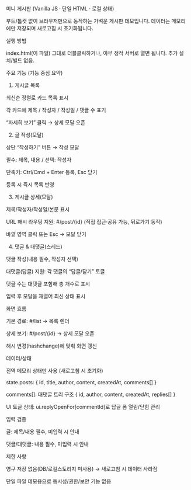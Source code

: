 미니 게시판 (Vanilla JS · 단일 HTML · 로컬 상태)

부트/톰캣 없이 브라우저만으로 동작하는 가벼운 게시판 데모입니다. 데이터는 메모리에만 저장되며 새로고침 시 초기화됩니다.

실행 방법

index.html(이 파일) 그대로 더블클릭하거나, 아무 정적 서버로 열면 됩니다. 추가 설치/빌드 없음.

주요 기능 (기능 중심 요약)
1) 게시글 목록

최신순 정렬로 카드 목록 표시

각 카드에 제목 / 작성자 / 작성일 / 댓글 수 표기

“자세히 보기” 클릭 → 상세 모달 오픈

2) 글 작성(모달)

상단 “작성하기” 버튼 → 작성 모달

필수: 제목, 내용 / 선택: 작성자

단축키: Ctrl/Cmd + Enter 등록, Esc 닫기

등록 시 즉시 목록 반영

3) 게시글 상세(모달)

제목/작성자/작성일/본문 표시

URL 해시 라우팅 지원: #/post/{id}
(직접 접근·공유 가능, 뒤로가기 동작)

바깥 영역 클릭 또는 Esc → 모달 닫기

4) 댓글 & 대댓글(스레드)

댓글 작성(내용 필수, 작성자 선택)

대댓글(답글) 지원: 각 댓글의 “답글/닫기” 토글

댓글 수는 대댓글 포함해 총 개수로 표시

입력 후 모달을 재열어 최신 상태 표시

화면 흐름

기본 경로: #/list → 목록 렌더

상세 보기: #/post/{id} → 상세 모달 오픈

해시 변경(hashchange)에 맞춰 화면 갱신

데이터/상태

전역 메모리 상태만 사용 (새로고침 시 초기화)

state.posts: { id, title, author, content, createdAt, comments[] }

comments[]: 대댓글 트리 구조 { id, author, content, createdAt, replies[] }

UI 토글 상태: ui.replyOpenFor[commentId]로 답글 폼 열림/닫힘 관리

입력 검증

글: 제목/내용 필수, 미입력 시 안내

댓글/대댓글: 내용 필수, 미입력 시 안내

제한 사항

영구 저장 없음(DB/로컬스토리지 미사용) → 새로고침 시 데이터 사라짐

단일 파일 데모용으로 동시성/권한/보안 기능 없음
